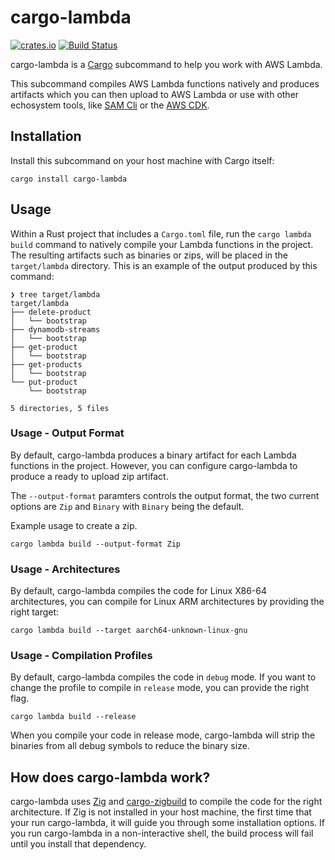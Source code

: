 # cargo-lambda

[![crates.io][crate-image]][crate-link]
[![Build Status][build-image]][build-link]

cargo-lambda is a [Cargo](https://doc.rust-lang.org/cargo/) subcommand to help you work with AWS Lambda.

This subcommand compiles AWS Lambda functions natively and produces artifacts which you can then upload to AWS Lambda or use with other echosystem tools, like [SAM Cli](https://github.com/aws/aws-sam-cli) or the [AWS CDK](https://github.com/aws/aws-cdk).

## Installation

Install this subcommand on your host machine with Cargo itself:

```
cargo install cargo-lambda
```

## Usage

Within a Rust project that includes a `Cargo.toml` file, run the `cargo lambda build` command to natively compile your Lambda functions in the project.
The resulting artifacts such as binaries or zips, will be placed in the `target/lambda` directory.
This is an example of the output produced by this command:

```
❯ tree target/lambda
target/lambda
├── delete-product
│   └── bootstrap
├── dynamodb-streams
│   └── bootstrap
├── get-product
│   └── bootstrap
├── get-products
│   └── bootstrap
└── put-product
    └── bootstrap

5 directories, 5 files
```

### Usage - Output Format

By default, cargo-lambda produces a binary artifact for each Lambda functions in the project.
However, you can configure cargo-lambda to produce a ready to upload zip artifact.

The `--output-format` paramters controls the output format, the two current options are `Zip` and `Binary` with `Binary` being the default.

Example usage to create a zip.

```
cargo lambda build --output-format Zip
```

### Usage - Architectures

By default, cargo-lambda compiles the code for Linux X86-64 architectures, you can compile for Linux ARM architectures by providing the right target:

```
cargo lambda build --target aarch64-unknown-linux-gnu
```

### Usage - Compilation Profiles

By default, cargo-lambda compiles the code in `debug` mode. If you want to change the profile to compile in `release` mode, you can provide the right flag.

```
cargo lambda build --release
```

When you compile your code in release mode, cargo-lambda will strip the binaries from all debug symbols to reduce the binary size.

## How does cargo-lambda work?

cargo-lambda uses [Zig](https://ziglang.org) and [cargo-zigbuild](https://crates.io/crates/cargo-zigbuild)
to compile the code for the right architecture. If Zig is not installed in your host machine, the first time that your run cargo-lambda, it will guide you through some installation options. If you run cargo-lambda in a non-interactive shell, the build process will fail until you install that dependency.


[//]: # (badges)

[crate-image]: https://img.shields.io/crates/v/cargo-lambda.svg
[crate-link]: https://crates.io/crates/cargo-lambda
[build-image]: https://github.com/calavera/cargo-lambda/workflows/Build/badge.svg
[build-link]: https://github.com/calavera/cargo-lambda/actions?query=workflow%3ACI+branch%3Amain
